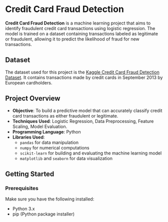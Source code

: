 # Credit Card Fraud Detection

**Credit Card Fraud Detection** is a machine learning project that aims to identify fraudulent credit card transactions using logistic regression. The model is trained on a dataset containing transactions labeled as legitimate or fraudulent, allowing it to predict the likelihood of fraud for new transactions.

## Dataset
The dataset used for this project is the [Kaggle Credit Card Fraud Detection Dataset](https://www.kaggle.com/dalpozz/creditcard-fraud). It contains transactions made by credit cards in September 2013 by European cardholders.

## Project Overview
- **Objective**: To build a predictive model that can accurately classify credit card transactions as either fraudulent or legitimate.
- **Techniques Used**: Logistic Regression, Data Preprocessing, Feature Scaling, Model Evaluation.
- **Programming Language**: Python
- **Libraries Used**: 
  - `pandas` for data manipulation
  - `numpy` for numerical computations
  - `scikit-learn` for building and evaluating the machine learning model
  - `matplotlib` and `seaborn` for data visualization

## Getting Started

### Prerequisites
Make sure you have the following installed:
- Python 3.x
- pip (Python package installer)
